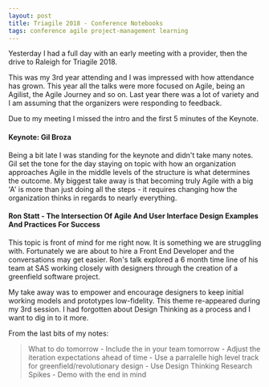 ```yaml
---
layout: post
title: Triagile 2018 - Conference Notebooks
tags: conference agile project-management learning
---
```


Yesterday I had a full day with an early meeting with a provider, then the drive to Raleigh for Triagile 2018.

This was my 3rd year attending and I was impressed with how attendance has grown. This year all the talks were more focused on Agile, being an Agilist, the Agile Journey and so on. Last year there was a lot of variety and I am assuming that the organizers were responding to feedback. 

Due to my meeting I missed the intro and the first 5 minutes of the Keynote. 

#### Keynote: Gil Broza

Being a bit late I was standing for the keynote and didn't take many notes. Gil set the tone for the day staying on topic with how an organization approaches Agile in the middle levels of the structure is what determines the outcome. My biggest take away is that becoming truly Agile with a big 'A' is more than just doing all the steps - it requires changing how the organization thinks in regards to nearly everything.

#### Ron Statt - The Intersection Of Agile And User Interface Design Examples And Practices For Success

This topic is front of mind for me right now. It is something we are struggling with. Fortunately we are about to hire a Front End Developer and the conversations may get easier. Ron's talk explored a 6 month time line of his team at SAS working closely with designers through the creation of a greenfield software project. 

My take away was to empower and encourage designers to keep initial working models and prototypes low-fidelity. This theme re-appeared during my 3rd session. I had forgotten about Design Thinking as a process and I want to dig in to it more. 

From the last bits of my notes:

> What to do tomorrow
>     \- Include the <designer> in your team tomorrow
>     \- Adjust the iteration expectations ahead of time
>     \- Use a parralelle high level track for greenfield/revolutionary design
>     \- Use Design Thinking Research Spikes
>     \- Demo with the end in mind
